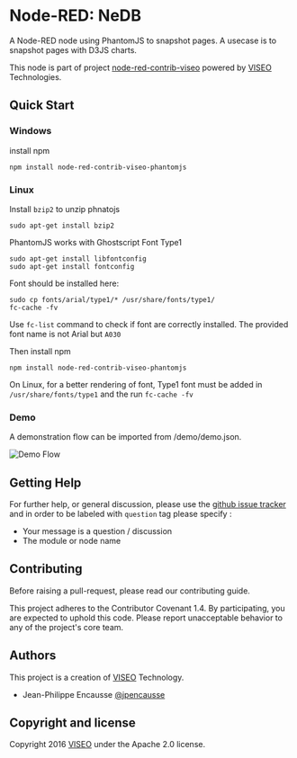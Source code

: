 # Node-RED: NeDB

A Node-RED node using PhantomJS to snapshot pages. A usecase is to snapshot pages with D3JS charts.

This node is part of project [node-red-contrib-viseo](https://github.com/NGRP/node-red-contrib-viseo) powered by [VISEO](http://www.viseo.com) Technologies.

## Quick Start

### Windows

install npm
```
npm install node-red-contrib-viseo-phantomjs
```

### Linux

Install `bzip2` to unzip phnatojs

```
sudo apt-get install bzip2
```

PhantomJS works with Ghostscript Font Type1
```
sudo apt-get install libfontconfig
sudo apt-get install fontconfig
```

Font should be installed here:
```
sudo cp fonts/arial/type1/* /usr/share/fonts/type1/
fc-cache -fv
```

Use `fc-list` command to check if font are correctly installed. The provided font name is not Arial but `A030`

Then install npm
```
npm install node-red-contrib-viseo-phantomjs
```

On Linux, for a better rendering of font, Type1 font must be added in `/usr/share/fonts/type1` and the run `fc-cache -fv`

### Demo

A demonstration flow can be imported from /demo/demo.json.

![Demo Flow](https://github.com/NGRP/node-red-contrib-viseo/blob/master/node-red-contrib-viseo-phantomjs/demo/demo.jpg?raw=true)


## Getting Help

For further help, or general discussion, please use the [github issue tracker](https://github.com/NGRP/node-red-contrib-viseo/issues) and in order to be labeled with `question` tag please specify :
- Your message is a question / discussion
- The module or node name

## Contributing

Before raising a pull-request, please read our contributing guide.

This project adheres to the Contributor Covenant 1.4. By participating, 
you are expected to uphold this code. 
Please report unacceptable behavior to any of the project's core team.

## Authors

This project is a creation of [VISEO](http://www.viseo.com) Technology.

- Jean-Philippe Encausse [@jpencausse](https://twitter.com/jpencausse)


## Copyright and license

Copyright 2016 [VISEO](http://www.viseo.com) under the Apache 2.0 license.